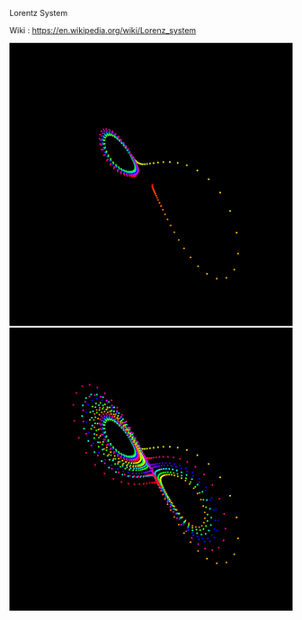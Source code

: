 Lorentz System


Wiki : https://en.wikipedia.org/wiki/Lorenz_system

![preview](https://github.com/atharva1910/Sketchbook/blob/master/Lorentz/0254.png)
![preview](https://github.com/atharva1910/Sketchbook/blob/master/Lorentz/1019.png)
